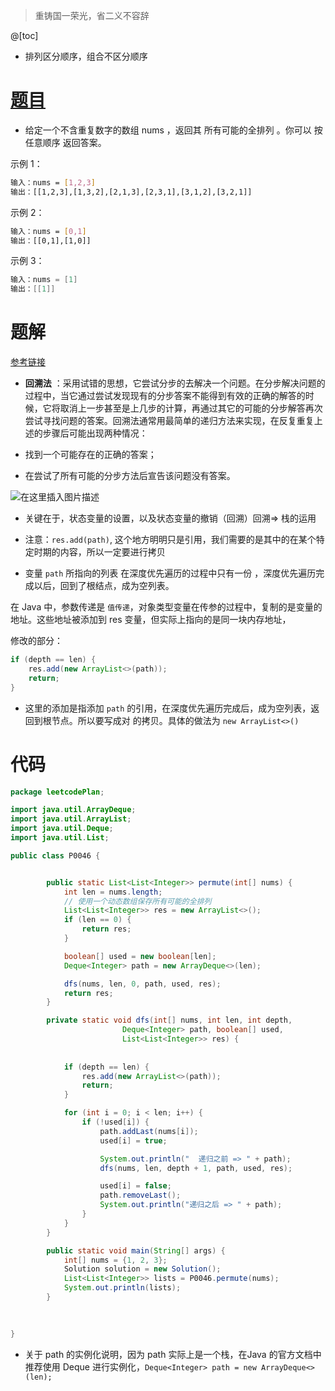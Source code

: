 ﻿> 重铸国一荣光，省二义不容辞


@[toc]
- 排列区分顺序，组合不区分顺序
# [题目](https://leetcode-cn.com/problems/permutations/) 


- 给定一个不含重复数字的数组 nums ，返回其 所有可能的全排列 。你可以 按任意顺序 返回答案。

示例 1：

```bash
输入：nums = [1,2,3]
输出：[[1,2,3],[1,3,2],[2,1,3],[2,3,1],[3,1,2],[3,2,1]]
```

示例 2：

```bash
输入：nums = [0,1]
输出：[[0,1],[1,0]]
```

示例 3：

```c
输入：nums = [1]
输出：[[1]]
```

 
# 题解
[参考链接](https://leetcode-cn.com/problems/permutations/solution/hui-su-suan-fa-python-dai-ma-java-dai-ma-by-liweiw/)

- **回溯法** ：采用试错的思想，它尝试分步的去解决一个问题。在分步解决问题的过程中，当它通过尝试发现现有的分步答案不能得到有效的正确的解答的时候，它将取消上一步甚至是上几步的计算，再通过其它的可能的分步解答再次尝试寻找问题的答案。回溯法通常用最简单的递归方法来实现，在反复重复上述的步骤后可能出现两种情况：

- 找到一个可能存在的正确的答案；
- 在尝试了所有可能的分步方法后宣告该问题没有答案。


![在这里插入图片描述](https://img-blog.csdnimg.cn/f8b760bfaee248f6a8cce28e99af03e1.png?x-oss-process=image/watermark,type_ZHJvaWRzYW5zZmFsbGJhY2s,shadow_50,text_Q1NETiBAUXVhbnR1bVlvdQ==,size_20,color_FFFFFF,t_70,g_se,x_16)
- 关键在于，状态变量的设置，以及状态变量的撤销（回溯）回溯=> 栈的运用
- 注意：`res.add(path)`, 这个地方明明只是引用，我们需要的是其中的在某个特定时期的内容，所以一定要进行拷贝

- 变量 `path` 所指向的列表 在深度优先遍历的过程中只有一份 ，深度优先遍历完成以后，回到了根结点，成为空列表。

在 Java 中，参数传递是 `值传递`，对象类型变量在传参的过程中，复制的是变量的地址。这些地址被添加到 res 变量，但实际上指向的是同一块内存地址， 

修改的部分：

```java
if (depth == len) {
    res.add(new ArrayList<>(path));
    return;
}
```

 - 这里的添加是指添加 `path` 的引用，在深度优先遍历完成后，成为空列表，返回到根节点。所以要写成对 的拷贝。具体的做法为  `new ArrayList<>()`


# 代码

```java
package leetcodePlan;

import java.util.ArrayDeque;
import java.util.ArrayList;
import java.util.Deque;
import java.util.List;

public class P0046 {


	    public static List<List<Integer>> permute(int[] nums) {
	        int len = nums.length;
	        // 使用一个动态数组保存所有可能的全排列
	        List<List<Integer>> res = new ArrayList<>();
	        if (len == 0) {
	            return res;
	        }

	        boolean[] used = new boolean[len];
	        Deque<Integer> path = new ArrayDeque<>(len);

	        dfs(nums, len, 0, path, used, res);
	        return res;
	    }

	    private static void dfs(int[] nums, int len, int depth,
	                     Deque<Integer> path, boolean[] used,
	                     List<List<Integer>> res) {
	    	
	    	
	        if (depth == len) {
	            res.add(new ArrayList<>(path));
	            return;
	        }

	        for (int i = 0; i < len; i++) {
	            if (!used[i]) {
	                path.addLast(nums[i]);
	                used[i] = true;

	                System.out.println("  递归之前 => " + path);
	                dfs(nums, len, depth + 1, path, used, res);

	                used[i] = false;
	                path.removeLast();
	                System.out.println("递归之后 => " + path);
	            }
	        }
	    }

	    public static void main(String[] args) {
	        int[] nums = {1, 2, 3};
	        Solution solution = new Solution();
	        List<List<Integer>> lists = P0046.permute(nums);
	        System.out.println(lists);
	    }
 

 
}

```


- 关于 path 的实例化说明，因为 path  实际上是一个栈，在Java 的官方文档中推荐使用 Deque 进行实例化，`Deque<Integer> path = new ArrayDeque<>(len);`
